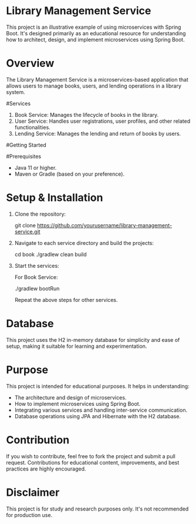 # Library Management Service

This project is an illustrative example of using microservices with Spring Boot. It's designed primarily as an educational resource for understanding how to architect, design, and implement microservices using Spring Boot.

# Overview

The Library Management Service is a microservices-based application that allows users to manage books, users, and lending operations in a library system.

#Services

1. Book Service: Manages the lifecycle of books in the library.
2. User Service: Handles user registrations, user profiles, and other related functionalities.
3. Lending Service: Manages the lending and return of books by users.

#Getting Started

#Prerequisites

- Java 11 or higher.
- Maven or Gradle (based on your preference).

# Setup & Installation

1. Clone the repository:

   git clone https://github.com/yourusername/library-management-service.git


2. Navigate to each service directory and build the projects:

   cd book
   ./gradlew clean build


3. Start the services:

   For Book Service:

   ./gradlew bootRun

   Repeat the above steps for other services.

# Database

This project uses the H2 in-memory database for simplicity and ease of setup, making it suitable for learning and experimentation.

# Purpose

This project is intended for educational purposes. It helps in understanding:

- The architecture and design of microservices.
- How to implement microservices using Spring Boot.
- Integrating various services and handling inter-service communication.
- Database operations using JPA and Hibernate with the H2 database.

# Contribution

If you wish to contribute, feel free to fork the project and submit a pull request. Contributions for educational content, improvements, and best practices are highly encouraged.

# Disclaimer

This project is for study and research purposes only. It's not recommended for production use.
